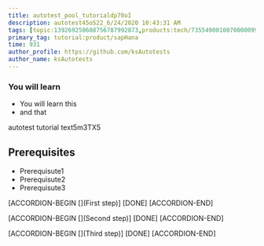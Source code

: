 ```yaml
---
title: autotest_pool_tutorialdp70oI
description: autotest45o522_6/24/2020 10:43:31 AM
tags: [topic:139269250608756787992873,products:tech/73554900100700000996,tutorial:experience/advanced]
primary_tag: tutorial:product/sapHana
time: 931
author_profile: https://github.com/ksAutotests
author_name: ksAutotests
---
```

### You will learn
- You will learn this
- and that

autotest tutorial text5m3TX5

## Prerequisites
- Prerequisute1
- Prerequisute2
- Prerequisute3

[ACCORDION-BEGIN [](First step)]
[DONE]
[ACCORDION-END]

[ACCORDION-BEGIN [](Second step)]
[DONE]
[ACCORDION-END]

[ACCORDION-BEGIN [](Third step)]
[DONE]
[ACCORDION-END]

